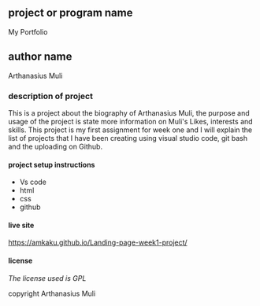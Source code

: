 ## project or program name 
My Portfolio
## author name 
Arthanasius Muli
### description of project
This is a project about the biography of Arthanasius Muli, the purpose and usage of the project is state more information on Muli's Likes, interests and skills. This project is my first assignment for week one and I will explain the list of projects that I have been creating using visual studio code, git bash and the uploading on Github.
#### project setup instructions
- Vs code
- html
- css
- github

#### live site 
https://amkaku.github.io/Landing-page-week1-project/
#### license
_The license used is GPL_

copyright Arthanasius Muli
